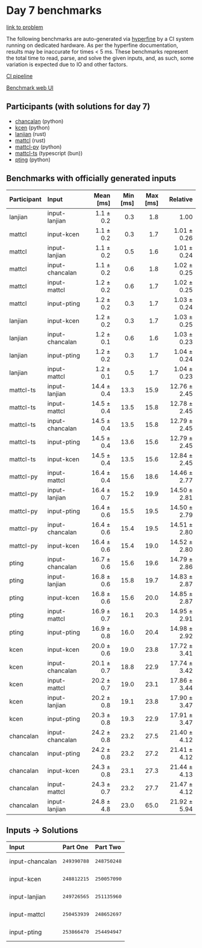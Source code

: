 # Day 7 benchmarks

[link to problem](https://adventofcode.com/2023/day/7)

The following benchmarks are auto-generated via
[hyperfine](https://github.com/sharkdp/hyperfine) by a CI system running on
dedicated hardware. As per the hyperfine documentation, results may be
inaccurate for times < 5 ms. These benchmarks represent the total time to read,
parse, and solve the given inputs, and, as such, some variation is expected due
to IO and other factors.

[CI pipeline](http://ci.papercode.net:8080/teams/main/pipelines/aoc2023)

[Benchmark web UI](https://aoc.ancalagon.black)


## Participants (with solutions for day 7)

- [chancalan](https://github.com/chancalan/aoc2023) (python)
- [kcen](https://github.com/kcen/aoc2023) (python)
- [lanjian](https://github.com/lanjian/aoc-2023) (rust)
- [mattcl](https://github.com/mattcl/aoc2023) (rust)
- [mattcl-py](https://github.com/mattcl/aoc2023-py) (python)
- [mattcl-ts](https://github.com/mattcl/aoc2023-js) (typescript (bun))
- [pting](https://github.com/pting/aoc2023) (python)


## Benchmarks with officially generated inputs

| Participant | Input | Mean [ms] | Min [ms] | Max [ms] | Relative |
|:---|:---|---:|---:|---:|---:|
| lanjian | input-lanjian | 1.1 ± 0.2 | 0.3 | 1.8 | 1.00 |
| mattcl | input-kcen | 1.1 ± 0.2 | 0.3 | 1.7 | 1.01 ± 0.26 |
| mattcl | input-lanjian | 1.1 ± 0.2 | 0.5 | 1.6 | 1.01 ± 0.24 |
| mattcl | input-chancalan | 1.1 ± 0.2 | 0.6 | 1.8 | 1.02 ± 0.25 |
| mattcl | input-mattcl | 1.2 ± 0.2 | 0.6 | 1.7 | 1.02 ± 0.25 |
| mattcl | input-pting | 1.2 ± 0.2 | 0.3 | 1.7 | 1.03 ± 0.24 |
| lanjian | input-kcen | 1.2 ± 0.2 | 0.3 | 1.7 | 1.03 ± 0.25 |
| lanjian | input-chancalan | 1.2 ± 0.1 | 0.6 | 1.6 | 1.03 ± 0.23 |
| lanjian | input-pting | 1.2 ± 0.2 | 0.3 | 1.7 | 1.04 ± 0.24 |
| lanjian | input-mattcl | 1.2 ± 0.1 | 0.5 | 1.7 | 1.04 ± 0.23 |
| mattcl-ts | input-lanjian | 14.4 ± 0.4 | 13.3 | 15.9 | 12.76 ± 2.45 |
| mattcl-ts | input-mattcl | 14.5 ± 0.4 | 13.5 | 15.8 | 12.78 ± 2.45 |
| mattcl-ts | input-chancalan | 14.5 ± 0.4 | 13.5 | 15.8 | 12.79 ± 2.45 |
| mattcl-ts | input-pting | 14.5 ± 0.4 | 13.6 | 15.6 | 12.79 ± 2.45 |
| mattcl-ts | input-kcen | 14.5 ± 0.4 | 13.5 | 15.6 | 12.84 ± 2.45 |
| mattcl-py | input-mattcl | 16.4 ± 0.4 | 15.6 | 18.6 | 14.46 ± 2.77 |
| mattcl-py | input-lanjian | 16.4 ± 0.7 | 15.2 | 19.9 | 14.50 ± 2.81 |
| mattcl-py | input-pting | 16.4 ± 0.6 | 15.5 | 19.5 | 14.50 ± 2.79 |
| mattcl-py | input-chancalan | 16.4 ± 0.6 | 15.4 | 19.5 | 14.51 ± 2.80 |
| mattcl-py | input-kcen | 16.4 ± 0.6 | 15.4 | 19.0 | 14.52 ± 2.80 |
| pting | input-chancalan | 16.7 ± 0.6 | 15.6 | 19.6 | 14.79 ± 2.86 |
| pting | input-lanjian | 16.8 ± 0.6 | 15.8 | 19.7 | 14.83 ± 2.87 |
| pting | input-kcen | 16.8 ± 0.6 | 15.6 | 20.0 | 14.85 ± 2.87 |
| pting | input-mattcl | 16.9 ± 0.7 | 16.1 | 20.3 | 14.95 ± 2.91 |
| pting | input-pting | 16.9 ± 0.8 | 16.0 | 20.4 | 14.98 ± 2.92 |
| kcen | input-kcen | 20.0 ± 0.6 | 19.0 | 23.8 | 17.72 ± 3.41 |
| kcen | input-chancalan | 20.1 ± 0.7 | 18.8 | 22.9 | 17.74 ± 3.42 |
| kcen | input-mattcl | 20.2 ± 0.7 | 19.0 | 23.1 | 17.86 ± 3.44 |
| kcen | input-lanjian | 20.2 ± 0.8 | 19.1 | 23.8 | 17.90 ± 3.47 |
| kcen | input-pting | 20.3 ± 0.8 | 19.3 | 22.9 | 17.91 ± 3.47 |
| chancalan | input-chancalan | 24.2 ± 0.8 | 23.2 | 27.5 | 21.40 ± 4.12 |
| chancalan | input-pting | 24.2 ± 0.8 | 23.2 | 27.2 | 21.41 ± 4.12 |
| chancalan | input-kcen | 24.3 ± 0.8 | 23.1 | 27.3 | 21.44 ± 4.13 |
| chancalan | input-mattcl | 24.3 ± 0.7 | 23.2 | 27.7 | 21.47 ± 4.12 |
| chancalan | input-lanjian | 24.8 ± 4.8 | 23.0 | 65.0 | 21.92 ± 5.94 |


## Inputs -> Solutions

| Input | Part One | Part Two |
|:---|:---|:---|
|input-chancalan|<pre>249390788</pre>|<pre>248750248</pre>|
|input-kcen|<pre>248812215</pre>|<pre>250057090</pre>|
|input-lanjian|<pre>249726565</pre>|<pre>251135960</pre>|
|input-mattcl|<pre>250453939</pre>|<pre>248652697</pre>|
|input-pting|<pre>253866470</pre>|<pre>254494947</pre>|